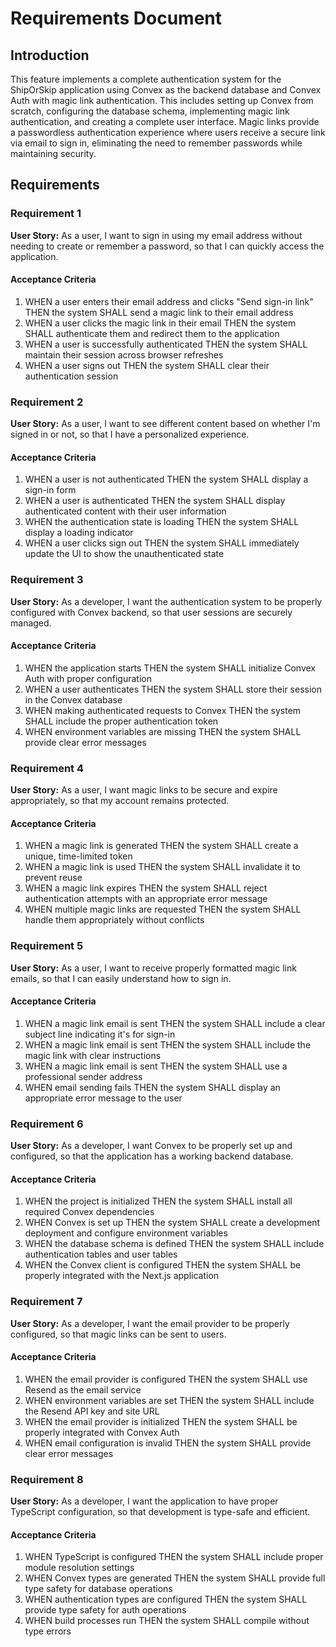 # Requirements Document

## Introduction

This feature implements a complete authentication system for the ShipOrSkip application using Convex as the backend database and Convex Auth with magic link authentication. This includes setting up Convex from scratch, configuring the database schema, implementing magic link authentication, and creating a complete user interface. Magic links provide a passwordless authentication experience where users receive a secure link via email to sign in, eliminating the need to remember passwords while maintaining security.

## Requirements

### Requirement 1

**User Story:** As a user, I want to sign in using my email address without needing to create or remember a password, so that I can quickly access the application.

#### Acceptance Criteria

1. WHEN a user enters their email address and clicks "Send sign-in link" THEN the system SHALL send a magic link to their email address
2. WHEN a user clicks the magic link in their email THEN the system SHALL authenticate them and redirect them to the application
3. WHEN a user is successfully authenticated THEN the system SHALL maintain their session across browser refreshes
4. WHEN a user signs out THEN the system SHALL clear their authentication session

### Requirement 2

**User Story:** As a user, I want to see different content based on whether I'm signed in or not, so that I have a personalized experience.

#### Acceptance Criteria

1. WHEN a user is not authenticated THEN the system SHALL display a sign-in form
2. WHEN a user is authenticated THEN the system SHALL display authenticated content with their user information
3. WHEN the authentication state is loading THEN the system SHALL display a loading indicator
4. WHEN a user clicks sign out THEN the system SHALL immediately update the UI to show the unauthenticated state

### Requirement 3

**User Story:** As a developer, I want the authentication system to be properly configured with Convex backend, so that user sessions are securely managed.

#### Acceptance Criteria

1. WHEN the application starts THEN the system SHALL initialize Convex Auth with proper configuration
2. WHEN a user authenticates THEN the system SHALL store their session in the Convex database
3. WHEN making authenticated requests to Convex THEN the system SHALL include the proper authentication token
4. WHEN environment variables are missing THEN the system SHALL provide clear error messages

### Requirement 4

**User Story:** As a user, I want magic links to be secure and expire appropriately, so that my account remains protected.

#### Acceptance Criteria

1. WHEN a magic link is generated THEN the system SHALL create a unique, time-limited token
2. WHEN a magic link is used THEN the system SHALL invalidate it to prevent reuse
3. WHEN a magic link expires THEN the system SHALL reject authentication attempts with an appropriate error message
4. WHEN multiple magic links are requested THEN the system SHALL handle them appropriately without conflicts

### Requirement 5

**User Story:** As a user, I want to receive properly formatted magic link emails, so that I can easily understand how to sign in.

#### Acceptance Criteria

1. WHEN a magic link email is sent THEN the system SHALL include a clear subject line indicating it's for sign-in
2. WHEN a magic link email is sent THEN the system SHALL include the magic link with clear instructions
3. WHEN a magic link email is sent THEN the system SHALL use a professional sender address
4. WHEN email sending fails THEN the system SHALL display an appropriate error message to the user

### Requirement 6

**User Story:** As a developer, I want Convex to be properly set up and configured, so that the application has a working backend database.

#### Acceptance Criteria

1. WHEN the project is initialized THEN the system SHALL install all required Convex dependencies
2. WHEN Convex is set up THEN the system SHALL create a development deployment and configure environment variables
3. WHEN the database schema is defined THEN the system SHALL include authentication tables and user tables
4. WHEN the Convex client is configured THEN the system SHALL be properly integrated with the Next.js application

### Requirement 7

**User Story:** As a developer, I want the email provider to be properly configured, so that magic links can be sent to users.

#### Acceptance Criteria

1. WHEN the email provider is configured THEN the system SHALL use Resend as the email service
2. WHEN environment variables are set THEN the system SHALL include the Resend API key and site URL
3. WHEN the email provider is initialized THEN the system SHALL be properly integrated with Convex Auth
4. WHEN email configuration is invalid THEN the system SHALL provide clear error messages

### Requirement 8

**User Story:** As a developer, I want the application to have proper TypeScript configuration, so that development is type-safe and efficient.

#### Acceptance Criteria

1. WHEN TypeScript is configured THEN the system SHALL include proper module resolution settings
2. WHEN Convex types are generated THEN the system SHALL provide full type safety for database operations
3. WHEN authentication types are configured THEN the system SHALL provide type safety for auth operations
4. WHEN build processes run THEN the system SHALL compile without type errors